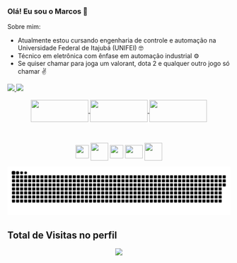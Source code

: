 ### Olá! Eu sou o Marcos 👋

Sobre mim:
 - Atualmente estou cursando engenharia de controle e automação na Universidade Federal de Itajubá (UNIFEI) 🤓
 - Técnico em eletrônica com ênfase em automação industrial ⚙
 - Se quiser chamar para joga um valorant, dota 2 e qualquer outro jogo só chamar ✌

<div>
  <a href="https://github.com/marcosandremsfilho">
  <img height="155em" src="https://github-readme-stats.vercel.app/api?username=marcosandremsfilho&show_icons=true&theme=dark&include_all_commits=true&count_private=true"/>
  <img height="150em" src="https://github-readme-stats.vercel.app/api/top-langs/?username=marcosandremsfilho&layout=compact&langs_count=7&theme=dark"/>
</div>
  
  <div align="center" style="display: inline_block"><br>
   <img align="center" height="50" width="130" src="https://cdn.jsdelivr.net/gh/devicons/devicon/icons/arduino/arduino-original-wordmark.svg">
  <img align="center" height="50" width="130" src="https://cdn.jsdelivr.net/gh/devicons/devicon/icons/c/c-original.svg">
  <img align="center" height="50" width="130" src="https://cdn.jsdelivr.net/gh/devicons/devicon/icons/cplusplus/cplusplus-original.svg">
</div>
  
  ##
 
<p align="center"><br> 
  <a href = "https://www.facebook.com/marcos.andre.351104/" target="_blank"><img align="center" height="30" width="30" src="https://media.discordapp.net/attachments/755967717147672616/886662725802000384/124010.png"       target="_blank"></a> 
  <a href = "https://www.instagram.com/m_sousa08/" target="_blank"><img align="center" height="40" width="40" src="https://media.discordapp.net/attachments/755967717147672616/886661285947801650/ig-icon-vector-25.jpg"       target="_blank"></a>
   <a href = "mailto:marcos32andre@gmail.com"><img align="center" height="30" width="30" src="https://cdn.discordapp.com/attachments/755967717147672616/886661727331180585/281769.png" target="_blank"></a>
   <a href="https://www.linkedin.com/in/marcos-andré-magalhães-de-sousa-filho-06437218b/" target="_blank"><img align="center" height="30" width="40" src="https://cdn.jsdelivr.net/gh/devicons/devicon/icons/linkedin/linkedin-original.svg" target="_blank"></a> 
   <a href="https://steamcommunity.com/profiles/76561198879666744/" target="_blank"><img align="center" height="40" width="40" src="https://cdn.discordapp.com/attachments/755967717147672616/887029932801273856/Q4zaPtjP3MP7nhXRBqmoa-w5tYU17uCshK6-wpG7WQY_1.png" target="_blank"></a>

   ![Snake animation](https://github.com/marcosandremsfilho/marcosandremsfilho/blob/output/github-contribution-grid-snake.svg)
 
 </div>
</p>

<p align="center"> 

 ## Total de Visitas no perfil <br>
 <p align="center"> 
   <img alingn="center" src="https://profile-counter.glitch.me/marcosandremsfilho/count.svg" />
 </p>
